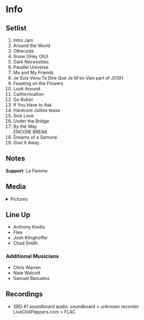 # Info

## Setlist

1. Intro Jam
2. Around the World
3. Otherside
4. Snow ((Hey Oh))
5. Dark Necessities
6. Parallel Universe
7. Me and My Friends
8. Je Suis Venu Te Dire Que Je M'en Vais part of JOSH
9. Feasting on the Flowers
10. Look Around
11. Californication
12. Go Robot
13. If You Have to Ask
14. Hardcore Jollies tease
15. Sick Love
16. Under the Bridge
17. By the Way
<br> ENCORE BREAK
18. Dreams of a Samurai
19. Give It Away

## Notes

**Support**: La Femme

## Media 

<details>
  <summary>Pictures</summary>
  <!--<img alt="Setlist" title="Setlist" src="_.jpg" height="200" />
  <img alt="Clipping" title="Clipping" src="_.jpg" height="200" />
  <img alt="Flyer" title="Flyer" src="_.jpg" height="200" />-->
</details>

## Line Up

* Anthony Kiedis
* Flea
* Josh Klinghoffer
* Chad Smith

### Additional Musicians

* Chris Warren  
* Nate Walcott  
* Samuel Banuelos

## Recordings

* SBD #1 soundboard audio: soundboard > unknown recorder LiveChiliPeppers.com > FLAC
